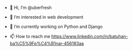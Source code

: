 - 👋 Hi, I’m @uberfresh
- 👀 I’m interested in web development
- 🌱 I’m currently working on Python and Django 

- 📫 How to reach me https://www.linkedin.com/in/batuhan-ba%C5%9Fp%C4%B1nar-456183aa

